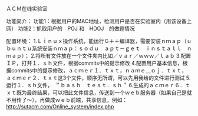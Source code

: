 ＡＣＭ在线实验室

功能简介：
功能1：根据用户的MAC地址，检测用户是否在实验室内（用该设备上网）
功能2：抓取用户的　POJ 和　HDOJ　的做题情况

配置环境：
1.Ｌｉｎｕｘ操作系统，能运行Ｇ＋＋编译器，需要安装ｎｍａｐ（ｕｂｕｎｔｕ系统安装ｎｍａｐ：ｓｏｄｕ　ａｐｔ－ｇｅｔ　ｉｎｓｔａｌｌ　ｎｍａｐ）；
2.将所有文件放在一个文件夹内比如／ｖａｒ／ｗｗｗ／ｌａｂ
3.配置ＩＰ，打开１．ｓｈ文件，根据commits中的提示修改
4.配置用户基本信息，根据commits中的提示修改，ａｃｍｅｒ１．ｔｘｔ，ｎａｍｅ＿ｏｊ．ｔｘｔ，ａｃｍｅｒ２．ｔｘｔ这3个文件，顺序无所谓，可以先用我给的文件进行测试
5.运行１．ｓｈ文件，　＂ｂａｓｈ　ｔｅｓｔ．ｓｈ＂
6.生成的ａｃｍｅｒ６．ｔｘｔ既为最终结果，可以把此文件信息，传送到一个ｗｅｂ服务器（如果自己是就不用传了～），再做成ｗｅｂ前端，共享信息，例如：http://sutacm.com/Online_system/index.php
